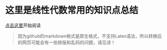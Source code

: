 # 这里是线性代数常用的知识点总结

[点击这里](https://htmlpreview.github.io/?https://github.com/bobokick/LinearAlgebraIntroduction/blob/master/matrixIntro.html)开始阅读

> 因为github的markdown格式是原生格式，不支持Latex语法，所以转换后的网页可能会有一些排版和乱码的问题，请见谅！